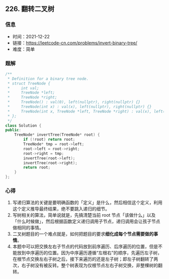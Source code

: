 ## 226. 翻转二叉树
### 信息
* 时间：2021-12-22
* 链接：https://leetcode-cn.com/problems/invert-binary-tree/
* 难度：简单
### 题解
```C++
/**
 * Definition for a binary tree node.
 * struct TreeNode {
 *     int val;
 *     TreeNode *left;
 *     TreeNode *right;
 *     TreeNode() : val(0), left(nullptr), right(nullptr) {}
 *     TreeNode(int x) : val(x), left(nullptr), right(nullptr) {}
 *     TreeNode(int x, TreeNode *left, TreeNode *right) : val(x), left(left), right(right) {}
 * };
 */
class Solution {
public:
    TreeNode* invertTree(TreeNode* root) {
        if (!root) return root;
        TreeNode* tmp = root->left;
        root->left = root->right;
        root->right = tmp;
        invertTree(root->left);
        invertTree(root->right);
        return root;
    }
};
```
### 心得
1. 写递归算法的关键是要明确函数的「定义」是什么，然后相信这个定义，利⽤这个定义推导最终结果，绝不要跳⼊递归的细节。
2. 写树相关的算法，简单说就是，先搞清楚当前 root 节点「该做什么」以及「什么时候做」，然后根据函数定义递归调⽤⼦节点，递归调⽤会让孩⼦节点做相同的事情。
3. ⼆叉树题⽬的⼀个难点就是，如何把题⽬的要求**细化成每个节点需要做的事情**。
4. 本题中可以把交换左右⼦节点的代码放到前序遍历、后序遍历的位置，但是不能放到中序遍历的位置。因为中序遍历遵循“左根右”的顺序，先遍历左子树，在根节点交换左右子树之后，接下来遍历的还是左子树；即左子树翻转了两次，右子树没有被反转。整个树表现为仅根节点左右子树交换，非整棵树的翻转。
